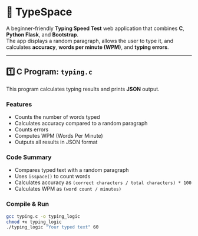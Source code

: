 # 🚀 TypeSpace

A beginner-friendly **Typing Speed Test** web application that combines **C**, **Python Flask**, and **Bootstrap**.  
The app displays a random paragraph, allows the user to type it, and calculates **accuracy**, **words per minute (WPM)**, and **typing errors**.

---

## 1️⃣ C Program: `typing.c`

This program calculates typing results and prints **JSON** output.  

### Features
- Counts the number of words typed
- Calculates accuracy compared to a random paragraph
- Counts errors
- Computes WPM (Words Per Minute)
- Outputs all results in JSON format

### Code Summary
- Compares typed text with a random paragraph
- Uses `isspace()` to count words
- Calculates accuracy as `(correct characters / total characters) * 100`
- Calculates WPM as `(word count / minutes)`

### Compile & Run

```bash
gcc typing.c -o typing_logic
chmod +x typing_logic
./typing_logic "Your typed text" 60

